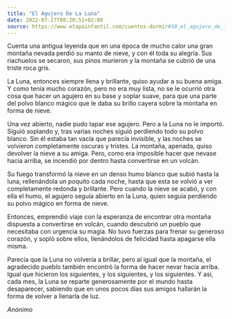 ```yaml
---
title: "El Agujero De La Luna"
date: 2022-07-27T00:20:51+02:00
source: https://www.etapainfantil.com/cuentos-dormir#10_el_agujero_de_la_luna
---
```


Cuenta una antigua leyenda que en una época de mucho calor una gran montaña nevada perdió su manto de nieve, y con él toda su alegría. Sus riachuelos se secaron, sus pinos murieron y la montaña se cubrió de una triste roca gris.

La Luna, entonces siempre llena y brillante, quiso ayudar a su buena amiga. Y como tenía mucho corazón, pero no era muy lista, no se le ocurrió otra cosa que hacer un agujero en su base y soplar suave, para que una parte del polvo blanco mágico que le daba su brillo cayera sobre la montaña en forma de nieve.

Una vez abierto, nadie pudo tapar ese agujero. Pero a la Luna no le importó. Siguió soplando y, tras varias noches siguió perdiendo todo su polvo blanco. Sin él estaba tan vacía que parecía invisible, y las noches se volvieron completamente oscuras y tristes. La montaña, apenada, quiso devolver la nieve a su amiga. Pero, como era imposible hacer que nevase hacia arriba, se incendió por dentro hasta convertirse en un volcán.

Su fuego transformó la nieve en un denso humo blanco que subió hasta la luna, rellenándola un poquito cada noche, hasta que esta se volvió a ver completamente redonda y brillante. Pero cuando la nieve se acabó, y con ella el humo, el agujero seguía abierto en la Luna, quien seguía perdiendo su polvo mágico en forma de nieve.

Entonces, emprendió viaje con la esperanza de encontrar otra montaña dispuesta a convertirse en volcán, cuando descubrió un pueblo que necesitaba con urgencia su magia. No tuvo fuerzas para frenar su generoso corazón, y sopló sobre ellos, llenándolos de felicidad hasta apagarse ella misma.

Parecía que la Luna no volvería a brillar, pero al igual que la montaña, el agradecido pueblo también encontró la forma de hacer nevar hacia arriba. Igual que hicieron los siguientes, y los siguientes, y los siguientes. Y así, cada mes, la Luna se reparte generosamente por el mundo hasta desaparecer, sabiendo que en unos pocos días sus amigos hallarán la forma de volver a llenarla de luz.

*Anónimo*
